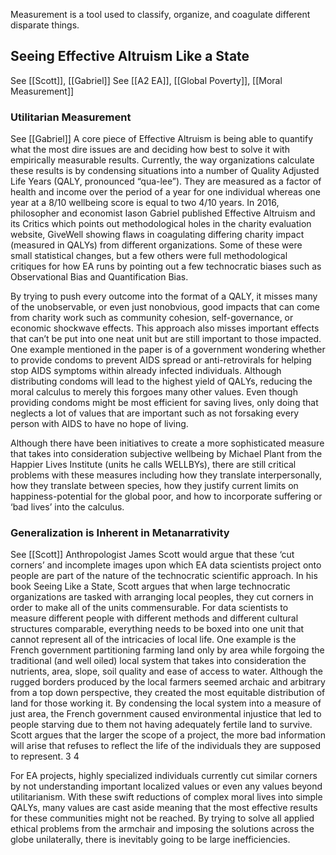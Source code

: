 Measurement is a tool used to classify, organize, and coagulate different disparate things. 

## Seeing Effective Altruism Like a State
See [[Scott]], [[Gabriel]]
See [[A2 EA]], [[Global Poverty]], [[Moral Measurement]]

### Utilitarian Measurement
See [[Gabriel]]
A core piece of Effective Altruism is being able to quantify what the most dire issues are and deciding how best to solve it with empirically measurable results. Currently, the way organizations calculate these results is by condensing situations into a number of Quality Adjusted Life Years (QALY, pronounced “qua-lee”). They are measured as a factor of health and income over the period of a year for one individual whereas one year at a 8/10 wellbeing score is equal to two 4/10 years. In 2016, philosopher and economist Iason Gabriel published Effective Altruism and its Critics which points out methodological holes in the charity evaluation website, GiveWell showing flaws in coagulating differing charity impact (measured in QALYs) from different organizations. Some of these were small statistical changes, but a few others were full methodological critiques for how EA runs by pointing out a few technocratic biases such as Observational Bias and Quantification Bias. 

By trying to push every outcome into the format of a QALY, it misses many of the unobservable, or even just nonobvious, good impacts that can come from charity work such as community cohesion, self-governance, or economic shockwave effects. This approach also misses important effects that can’t be put into one neat unit but are still important to those impacted. One example mentioned in the paper is of a government wondering whether to provide condoms to prevent AIDS spread or anti-retrovirals for helping stop AIDS symptoms within already infected individuals. Although distributing condoms will lead to the highest yield of QALYs, reducing the moral calculus to merely this forgoes many other values. Even though providing condoms might be most efficient for saving lives, only doing that neglects a lot of values that are important such as not forsaking every person with AIDS to have no hope of living. 

Although there have been initiatives to create a more sophisticated measure that takes into consideration subjective wellbeing by Michael Plant from the Happier Lives Institute (units he calls WELLBYs), there are still critical problems with these measures including how they translate interpersonally, how they translate between species, how they justify current limits on happiness-potential for the global poor, and how to incorporate suffering or ‘bad lives’ into the calculus. 

### Generalization is Inherent in Metanarrativity
See [[Scott]]
Anthropologist James Scott would argue that these ‘cut corners’ and incomplete images upon which EA data scientists project onto people are part of the nature of the technocratic scientific approach. In his book Seeing Like a State, Scott argues that when large technocratic organizations are tasked with arranging local peoples, they cut corners in order to make all of the units commensurable. For data scientists to measure different people with different methods and different cultural structures comparable, everything needs to be boxed into one unit that cannot represent all of the intricacies of local life. One example is the French government partitioning farming land only by area while forgoing the traditional (and well oiled) local system that takes into consideration the nutrients, area, slope, soil quality and ease of access to water. Although the rugged borders produced by the local farmers seemed archaic and arbitrary from a top down perspective, they created the most equitable distribution of land for those working it. By condensing the local system into a measure of just area, the French government caused environmental injustice that led to people starving due to them not having adequately fertile land to survive. Scott argues that the larger the scope of a project, the more bad information will arise that refuses to reflect the life of the individuals they are supposed to represent. 3 4

For EA projects, highly specialized individuals currently cut similar corners by not understanding important localized values or even any values beyond utilitarianism. With these swift reductions of complex moral lives into simple QALYs, many values are cast aside meaning that the most effective results for these communities might not be reached. By trying to solve all applied ethical problems from the armchair and imposing the solutions across the globe unilaterally, there is inevitably going to be large inefficiencies.
